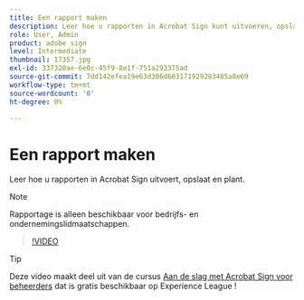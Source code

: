 ```yaml
---
title: Een rapport maken
description: Leer hoe u rapporten in Acrobat Sign kunt uitvoeren, opslaan en plannen
role: User, Admin
product: adobe sign
level: Intermediate
thumbnail: 17357.jpg
exl-id: 337320ae-6e0c-45f9-8e1f-751a293375ad
source-git-commit: 7dd142efea19e63d306d603171929283485a8e69
workflow-type: tm+mt
source-wordcount: '0'
ht-degree: 0%

---
```


# Een rapport maken

Leer hoe u rapporten in Acrobat Sign uitvoert, opslaat en plant.

>[!NOTE]
>
>Rapportage is alleen beschikbaar voor bedrijfs- en ondernemingslidmaatschappen.

>[!VIDEO](https://video.tv.adobe.com/v/17357?hidetitle=true)

>[!TIP]
>
>Deze video maakt deel uit van de cursus [Aan de slag met Acrobat Sign voor beheerders](https://experienceleague.adobe.com/?recommended=Sign-A-1-2020.2) dat is gratis beschikbaar op Experience League !
